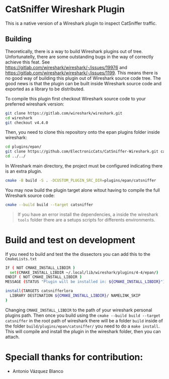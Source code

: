 # CatSniffer Wireshark Plugin

This is a native version of a Wireshark plugin to inspect CatSniffer traffic.

## Building

Theoretically, there is a way to build Wireshark plugins out of tree.
Unfortunatelly, there are some outstanding bugs in the way of correctly achieve this feat.
See https://gitlab.com/wireshark/wireshark/-/issues/19976 and https://gitlab.com/wireshark/wireshark/-/issues/1199.
This means there is no good way of building this plugin out of Wireshark source code tree.
The good news is that the plugin can be built inside Wireshark source code and exported as a library to be distributed.

To compile this plugin first checkout Wireshark source code to your preferred wireshark version:
```bash
git clone https://gitlab.com/wireshark/wireshark.git
cd wireshark
git checkout v4.4.0
```

Then, you need to clone this repository onto the epan plugins folder inside wireshark:
```bash
cd plugins/epan/
git clone https://github.com/ElectronicCats/CatSniffer-Wireshark.git catsniffer
cd ../../
```

In Wireshark main directory, the project must be configured indicating there is an extra plugin.
```bash
cmake -B build -S . -DCUSTOM_PLUGIN_SRC_DIR=plugins/epan/catsniffer
```

You may now build the plugin target alone witout having to compile the full Wireshark source code:
```bash
cmake --build build --target catsniffer
```

> If you have an error install the dependencies, a inside the wireshark `tools` folder there are a setups scripts for differents environments.

# Build and test on development
If you need to build and test the the dissectors you can add this to the `CmakeLists.txt`
``` bash
IF ( NOT CMAKE_INSTALL_LIBDIR )
  set(CMAKE_INSTALL_LIBDIR ~/.local/lib/wireshark/plugins/4-4/epan/)
ENDIF ( NOT CMAKE_INSTALL_LIBDIR )
MESSAGE (STATUS "Plugin will be installed in: ${CMAKE_INSTALL_LIBDIR}")

install(TARGETS catsnifferlora
  LIBRARY DESTINATION ${CMAKE_INSTALL_LIBDIR}/ NAMELINK_SKIP
)
```
Changing `CMAKE_INSTALL_LIBDIR` to the path of your wireshark personal plugins path.
Then once you build using the `cmake --build build --target catsniffer` in the root path of wireshark there will be a folder `build` inside of the folder `build/plugins/epan/catsniffer/` you need to do a `make install`. This will compile and install the plugin in the wireshark folder, then you can attach.


# Speciall thanks for contribution:
  - Antonio Vázquez Blanco 
